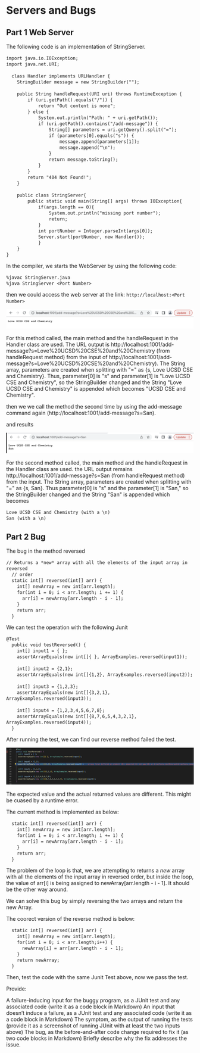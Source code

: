 # Servers and Bugs

## Part 1 Web Server

The following code is an implementation of StringServer.

```
import java.io.IOException;
import java.net.URI;

  class Handler implements URLHandler {
    StringBuilder message = new StringBuilder("");

    public String handleRequest(URI uri) throws RuntimeException {
        if (uri.getPath().equals("/")) {
            return "Out content is none";
        } else {
            System.out.println("Path: " + uri.getPath());
            if (uri.getPath().contains("/add-message")) {
                String[] parameters = uri.getQuery().split("=");
                if (parameters[0].equals("s")) {
                    message.append(parameters[1]);
                    message.append("\n");
                }
                return message.toString();
            }
        }
        return "404 Not Found!";
    }
    
    public class StringServer{
        public static void main(String[] args) throws IOException{
            if(args.length == 0){
                System.out.println("missing port number");
                return;
            }
            int portNumber = Integer.parseInt(args[0]);
            Server.start(portNumber, new Handler());
            }
    }
}
```

In the compiler, we starts the WebServer by using the following code:
```
%javac StringServer.java
%java StringServer <Port Number>
```
then we could access the web server at the link:
`http://localhost:<Port Number>`

![Image](s1.png)

For this method called, the main method and the handleRequest in the Handler class are used. The URL output is http://localhost:1001/add-message?s=Love%20UCSD%20CSE%20and%20Chemistry (from handleRequest method) from the input of http://localhost:1001/add-message?s=Love%20UCSD%20CSE%20and%20Chemistry). The String array, parameters are created when splitting with "=" as {s, Love UCSD CSE and Chemistry}. Thus, parameter[0] is "s" and parameter[1] is "Love UCSD CSE and Chemistry", so the StringBuilder changed and the String "Love UCSD CSE and Chemistry" is appended which becomes "UCSD CSE and Chemistry".

then we we call the method the second time by using the add-message command again (http://localhost:1001/add-message?s=San). 

and results 

![Image](s2.png)

For the second method called, the main method and the handleRequest in the Handler class are used. the URL output remains http://localhost:1001/add-message?s=San (from handleRequest method) from the input. The String array, parameters are created when splitting with "=" as {s, San}. Thus parameter[0] is "s" and the parameter[1] is "San," so the StringBuilder changed and the String "San" is appended which becomes 
```
Love UCSD CSE and Chemistry (with a \n)
San (with a \n)
```

## Part 2 Bug

The bug in the method reversed
```
// Returns a *new* array with all the elements of the input array in reversed
  // order
  static int[] reversed(int[] arr) {
    int[] newArray = new int[arr.length];
    for(int i = 0; i < arr.length; i += 1) {
      arr[i] = newArray[arr.length - i - 1];
    }
    return arr;
  }
```

We can test the operation with the following Junit

```
@Test
  public void testReversed() {
    int[] input1 = { };
    assertArrayEquals(new int[]{ }, ArrayExamples.reversed(input1));

    int[] input2 = {2,1};
    assertArrayEquals(new int[]{1,2}, ArrayExamples.reversed(input2));

    int[] input3 = {1,2,3};
    assertArrayEquals(new int[]{3,2,1}, ArrayExamples.reversed(input3));

    int[] input4 = {1,2,3,4,5,6,7,8};
    assertArrayEquals(new int[]{8,7,6,5,4,3,2,1}, ArrayExamples.reversed(input4));
  }
  ```
  
  After running the test, we can find our reverse method failed the test.
  
  ![Image](test.png)
  
  The expected value and the actual returned values are different. This might be cuased by a runtime error. 
  
  The current method is implemented as below:

```
  static int[] reversed(int[] arr) {
    int[] newArray = new int[arr.length];
    for(int i = 0; i < arr.length; i += 1) {
      arr[i] = newArray[arr.length - i - 1];
    }
    return arr;
  }
```

The problem of the loop is that, we are attempting to returns a *new* array with all the elements of the input array in reversed order, but inside the loop, the value of arr[i] is being assigned to newArray[arr.length - i - 1]. It should be the other way around.  

We can solve this bug by simply reversing the two arrays and return the new Array.

The coorect version of the reverse method is below:

```
  static int[] reversed(int[] arr) {
    int[] newArray = new int[arr.length]; 
    for(int i = 0; i < arr.length;i++) {
      newArray[i] = arr[arr.length - i - 1];
    }
    return newArray;
  }
```

Then, test the code with the same Junit Test above, now we pass the test.


  
  




Provide:

A failure-inducing input for the buggy program, as a JUnit test and any associated code (write it as a code block in Markdown)
An input that doesn’t induce a failure, as a JUnit test and any associated code (write it as a code block in Markdown)
The symptom, as the output of running the tests (provide it as a screenshot of running JUnit with at least the two inputs above)
The bug, as the before-and-after code change required to fix it (as two code blocks in Markdown)
Briefly describe why the fix addresses the issue.

